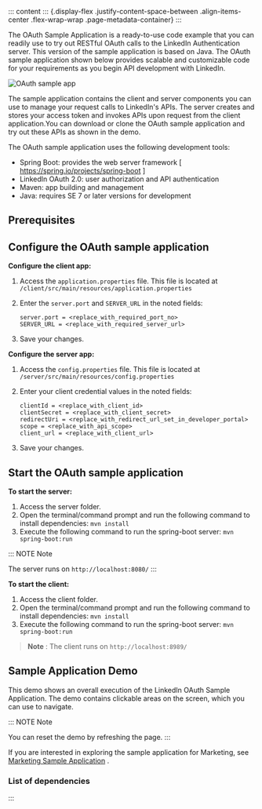 ::: content
::: {.display-flex .justify-content-space-between .align-items-center .flex-wrap-wrap .page-metadata-container}
:::

The OAuth Sample Application is a ready-to-use code example that you can
readily use to try out RESTful OAuth calls to the LinkedIn
Authentication server. This version of the sample application is based
on Java. The OAuth sample application shown below provides scalable and
customizable code for your requirements as you begin API development
with LinkedIn.

![OAuth sample app](../../media/oauth-sample-app.png)

The sample application contains the client and server components you can
use to manage your request calls to LinkedIn\'s APIs. The server creates
and stores your access token and invokes APIs upon request from the
client application.You can download or clone the OAuth sample
application and try out these APIs as shown in the demo.

The OAuth sample application uses the following development tools:

-   Spring Boot: provides the web server framework \[
    <https://spring.io/projects/spring-boot> \]
-   LinkedIn OAuth 2.0: user authorization and API authentication
-   Maven: app building and management
-   Java: requires SE 7 or later versions for development

## Prerequisites

## Configure the OAuth sample application

**Configure the client app:**

1.  Access the ` application.properties ` file. This file is located at
    ` /client/src/main/resources/application.properties `

2.  Enter the ` server.port ` and ` SERVER_URL ` in the noted fields:

    ``` lang-javascript
    server.port = <replace_with_required_port_no>
    SERVER_URL = <replace_with_required_server_url>
    ```

3.  Save your changes.

**Configure the server app:**

1.  Access the ` config.properties ` file. This file is located at
    ` /server/src/main/resources/config.properties `

2.  Enter your client credential values in the noted fields:

    ``` lang-javascript
    clientId = <replace_with_client_id>
    clientSecret = <replace_with_client_secret>
    redirectUri = <replace_with_redirect_url_set_in_developer_portal>
    scope = <replace_with_api_scope> 
    client_url = <replace_with_client_url>
    ```

3.  Save your changes.

## Start the OAuth sample application

**To start the server:**

1.  Access the server folder.
2.  Open the terminal/command prompt and run the following command to
    install dependencies: ` mvn install `
3.  Execute the following command to run the spring-boot server:
    ` mvn spring-boot:run `

::: NOTE
Note

The server runs on ` http://localhost:8080/ `
:::

**To start the client:**

1.  Access the client folder.
2.  Open the terminal/command prompt and run the following command to
    install dependencies: ` mvn install `
3.  Execute the following command to run the spring-boot server:
    ` mvn spring-boot:run `

> **Note** : The client runs on ` http://localhost:8989/ `

## Sample Application Demo

This demo shows an overall execution of the LinkedIn OAuth Sample
Application. The demo contains clickable areas on the screen, which you
can use to navigate.

::: NOTE
Note

You can reset the demo by refreshing the page.
:::

If you are interested in exploring the sample application for Marketing,
see [Marketing Sample Application](../../marketing/sample-apps-lms) .

### List of dependencies
:::
